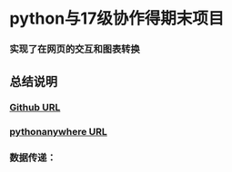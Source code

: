 # python与17级协作得期末项目
### 实现了在网页的交互和图表转换
## 总结说明
### [Github URL](https://github.com/QSWing/python)
### [pythonanywhere URL]()
### 数据传递：
